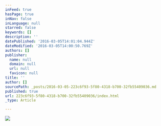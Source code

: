 ```yaml
---
inFeed: true
hasPage: true
inNav: false
inLanguage: null
starred: false
keywords: []
description: ''
datePublished: '2016-03-05T14:01:04.944Z'
dateModified: '2016-03-05T14:00:50.769Z'
authors: []
publisher:
  name: null
  domain: null
  url: null
  favicon: null
title: ''
author: []
sourcePath: _posts/2016-03-05-223c6f93-5f80-4318-b700-32fb55409036.md
published: true
url: 223c6f93-5f80-4318-b700-32fb55409036/index.html
_type: Article

---
```

![](https://the-grid-user-content.s3-us-west-2.amazonaws.com/b261411b-a55f-4934-b8de-6f9c9ab70499.jpg)